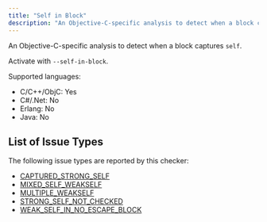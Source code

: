 ```yaml
---
title: "Self in Block"
description: "An Objective-C-specific analysis to detect when a block captures `self`."
---
```


An Objective-C-specific analysis to detect when a block captures `self`.

Activate with `--self-in-block`.

Supported languages:
- C/C++/ObjC: Yes
- C#/.Net: No
- Erlang: No
- Java: No



## List of Issue Types

The following issue types are reported by this checker:
- [CAPTURED_STRONG_SELF](/docs/next/all-issue-types#captured_strong_self)
- [MIXED_SELF_WEAKSELF](/docs/next/all-issue-types#mixed_self_weakself)
- [MULTIPLE_WEAKSELF](/docs/next/all-issue-types#multiple_weakself)
- [STRONG_SELF_NOT_CHECKED](/docs/next/all-issue-types#strong_self_not_checked)
- [WEAK_SELF_IN_NO_ESCAPE_BLOCK](/docs/next/all-issue-types#weak_self_in_no_escape_block)
